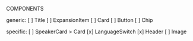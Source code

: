 COMPONENTS

generic:
[ ] Title
[ ] ExpansionItem
[ ] Card
[ ] Button
[ ] Chip

specific:
[ ] SpeakerCard > Card
[x] LanguageSwitch
[x] Header
[ ] Image
